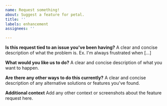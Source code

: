 ```yaml
---
name: Request something!
about: Suggest a feature for petal.
title: ''
labels: enhancement
assignees: ''

---
```


**Is this request tied to an issue you've been having?**
A clear and concise description of what the problem is. Ex. I'm always frustrated when [...]

**What would you like us to do?**
A clear and concise description of what you want to happen.

**Are there any other ways to do this currently?**
A clear and concise description of any alternative solutions or features you've found.

**Additional context**
Add any other context or screenshots about the feature request here.
